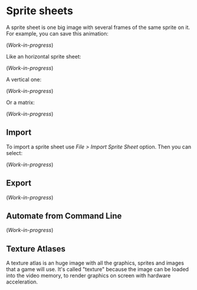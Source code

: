 # Sprite sheets

A sprite sheet is one big image with several frames of the same sprite
on it. For example, you can save this animation:

(*Work-in-progress*)

Like an horizontal sprite sheet:

(*Work-in-progress*)

A vertical one:

(*Work-in-progress*)

Or a matrix:

(*Work-in-progress*)

## Import

To import a sprite sheet use *File > Import Sprite Sheet* option.
Then you can select:

(*Work-in-progress*)

## Export

(*Work-in-progress*)

## Automate from Command Line

(*Work-in-progress*)

## Texture Atlases

A texture atlas is an huge image with all the graphics, sprites and
images that a game will use. It's called "texture" because the image
can be loaded into the video memory, to render graphics on screen with
hardware acceleration.
